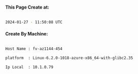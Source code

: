 
   
#### This Page Create at:

```bash

2024-01-27 - 11:50:08 UTC

```

#### Create By Machine:

```bash

Host Name : fv-az1144-454

platform  : Linux-6.2.0-1018-azure-x86_64-with-glibc2.35

Ip Local  : 10.1.0.79

```

